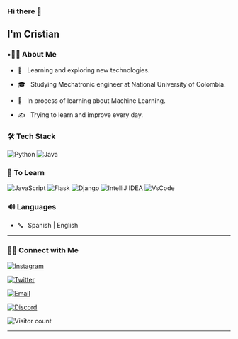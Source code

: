 ### Hi there 👋<h2> I'm Cristian</h2>


<h3>  •👦🏻 About Me </h3>



- 🤔 &nbsp; Learning and exploring new technologies.

- 🎓 &nbsp; Studying Mechatronic engineer at National University of Colombia.

- 🌱 &nbsp; In process of learning about Machine Learning.

- ✍️ &nbsp; Trying to learn and improve every day.



<h3>🛠 Tech Stack</h3>



![Python](https://img.shields.io/badge/-Python-4B8BBE?style=flat&logo=Python&logoColor=FFD43B) ![Java](https://img.shields.io/badge/-Java-f89820?style=flat&logo=Java&logoColor=007396) 



<h3>🧩 To Learn</h3>

![JavaScript](https://img.shields.io/badge/-JavaScript-323330?style=flat&logo=JavaScript&logoColor=F7DF1E) ![Flask](https://img.shields.io/badge/-Flask-000000?style=flat&logo=Flask&logoColor=FFFFFF) ![Django](https://img.shields.io/badge/-Django-092E20?style=flat&logo=Django&logoColor=FFFFFF)  ![IntelliJ IDEA](https://img.shields.io/badge/-IntelliJ%20IDEA-000000?style=flat&logo=IntelliJIDEA&logoColor=FFFFFF) ![VsCode](https://img.shields.io/badge/-Django-092E20?style=flat&logo=Django&logoColor=FFFFFF) 

<h3>🔊 Languages</h3>

- 🔤 &nbsp; Spanish | English





<hr>



<h3> 🤝🏻 Connect with Me </h3>





<p align="center">

<a href="https://www.instagram.com/xxtivn/"><img alt="Instagram" src="https://img.shields.io/badge/Instagram-xxtivn-black?style=flat-square&logo=instagram"></a>

<a href="https://twitter.com/xxtivn_"><img alt="Twitter" src="https://img.shields.io/badge/Twitter-xxtivn_-black?style=flat-square&logo=twitter"></a>

<a href="https://mail.google.com/mail/?view=cm&fs=1&to=cristianmartinez1700@gmail.com"><img alt="Email" src="https://img.shields.io/badge/Email-cristianmartinez1700@gmail.com-blue?style=flat-square&logo=gmail"></a>

<a href="https://discord.gg/user/𝕮𝖗𝖎$#9409"><img alt="Discord" src="https://img.shields.io/badge/Discord-𝕮𝖗𝖎$%20%239409-black?style=flat-square&logo=discord"></a>

</p>





![Visitor count](https://visitor-badge.laobi.icu/badge?page_id=xtianmb.xtianmb)





<hr>
